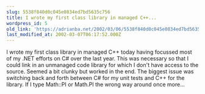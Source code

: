 ```yaml
---
slug: 5538f840d0c045e0834ed7bd5635c756
title: I wrote my first class library in managed C++...
wordpress_id: 5
old_link: 'https://adrianba.net/2002/03/06/5538f840d0c045e0834ed7bd5635c756/'
last_modified_at: 2002-03-07T06:17:52.000Z
---
```


I wrote my first class library in managed C++ today having focussed
most of my .NET efforts on C# over the last year. This was
necessary so that I could link in an unmanaged code library for
which I don't have access to the source. Seemed a bit clunky but
worked in the end. The biggest issue was switching back and forth
between C# for my unit tests and C++ for the library. If I type
Math::PI or Math.PI the wrong way around once more...

